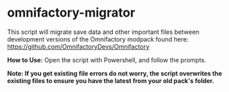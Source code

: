 # omnifactory-migrator
This script will migrate save data and other important files between development versions of the Omnifactory modpack found here: https://github.com/OmnifactoryDevs/Omnifactory

**How to Use:**
Open the script with Powershell, and follow the prompts.

**Note: If you get existing file errors do not worry, the script overwrites the existing files to ensure you have the latest from your old pack's folder.**
